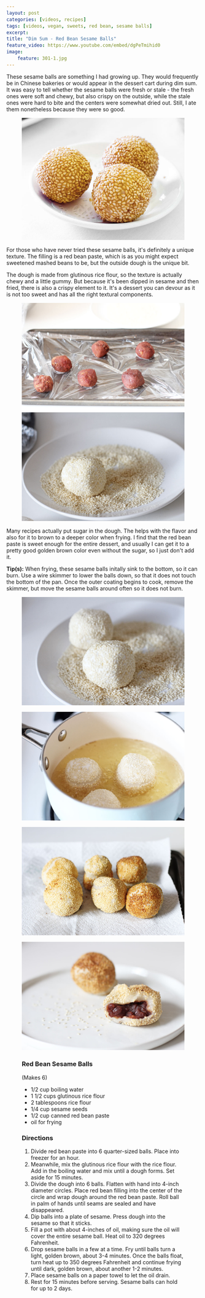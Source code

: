 ```yaml
---
layout: post
categories: [videos, recipes]
tags: [videos, vegan, sweets, red bean, sesame balls]
excerpt: 
title: "Dim Sum - Red Bean Sesame Balls"
feature_video: https://www.youtube.com/embed/dgPeTmihid0
image:
    feature: 301-1.jpg
---
```


These sesame balls are something I had growing up.  They would frequently be in Chinese bakeries or would appear in the dessert cart during dim sum.  It was easy to tell whether the sesame balls were fresh or stale - the fresh ones were soft and chewy, but also crispy on the outside, while the stale ones were hard to bite and the centers were somewhat dried out.  Still, I ate them nonetheless because they were so good.

<figure>
    <img src="/images/301-2.jpg">
</figure> 


For those who have never tried these sesame balls, it's definitely a unique texture.  The filling is a red bean paste, which is as you might expect sweetened mashed beans to be, but the outside dough is the unique bit.  

The dough is made from glutinous rice flour, so the texture is actually chewy and a little gummy.  But because it's been dipped in sesame and then fried, there is also a crispy element to it.  It's a dessert you can devour as it is not too sweet and has all the right textural components.

<figure class="half">
<img src="/images/301-4.jpg">
<img src="/images/301-5.jpg">
</figure>

Many recipes actually put sugar in the dough.  The helps with the flavor and also for it to brown to a deeper color when frying.  I find that the red bean paste is sweet enough for the entire dessert, and usually I can get it to a pretty good golden brown color even without the sugar, so I just don't add it.

__Tip(s):__
When frying, these sesame balls initally sink to the bottom, so it can burn.  Use a wire skimmer to  lower the balls down, so that it does not touch the bottom of the pan.  Once the outer coating begins to cook, remove the skimmer, but move the sesame balls around often so it does not burn.
<figure>
    <img src="/images/301-6.jpg">
</figure> 

<figure>
    <img src="/images/301-7.jpg">
</figure> 

<figure>
    <img src="/images/301-8.jpg">
</figure> 

<figure>
    <img src="/images/301-10.jpg">
</figure> 


<figure class="ingredients" markdown="1">

### Red Bean Sesame Balls

(Makes 6)

- 1/2 cup boiling water
- 1 1/2 cups glutinous rice flour
- 2 tablespoons rice flour
- 1/4 cup sesame seeds
- 1/2 cup canned red bean paste
- oil for frying



</figure>

<figure class="directions" markdown="1">

### Directions

1. Divide red bean paste into 6 quarter-sized balls.  Place into freezer for an hour.
2. Meanwhile, mix the glutinous rice flour with the rice flour.  Add in the boiling water and mix until a dough forms.  Set aside for 15 minutes.
3. Divide the dough into 6 balls.  Flatten with hand into 4-inch diameter circles.  Place red bean filling into the center of the circle and wrap dough around the red bean paste.  Roll ball in palm of hands until seams are sealed and have disappeared.  
4. Dip balls into a plate of sesame.  Press dough into the sesame so that it sticks.
5. Fill a pot with about 4-inches of oil, making sure the oil will cover the entire sesame ball.  Heat oil to  320 degrees Fahrenheit.
6. Drop sesame balls in a few at a time.  Fry until balls turn a light, golden brown, about 3-4 minutes.  Once the balls float, turn heat up to 350 degrees Fahrenheit and continue frying until dark, golden brown, about another 1-2 minutes.
7. Place sesame balls on a paper towel to let the oil drain.
8. Rest for 15 minutes before serving.  Sesame balls can hold for up to 2 days.
</figure>
